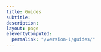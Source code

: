```yaml
---
title: Guides
subtitle:
description:
layout: page
eleventyComputed:
  permalink: "/version-1/guides/"
---
```

